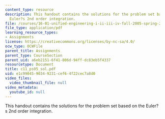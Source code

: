 ```yaml
---
content_type: resource
description: This handout contains the solutions for the problem set based on the
  Euler?s 2nd order integration.
file: /courses/16-01-unified-engineering-i-ii-iii-iv-fall-2005-spring-2006/e1c9904590349231cef64f22cec7a8d0_c11_ps05_sol.pdf
file_type: application/pdf
learning_resource_types:
- Assignments
license: https://creativecommons.org/licenses/by-nc-sa/4.0/
ocw_type: OCWFile
parent_title: Assignments
parent_type: CourseSection
parent_uid: a6eb2151-6f41-806d-94ff-dc83eb5f4337
resourcetype: Document
title: c11_ps05_sol.pdf
uid: e1c99045-9034-9231-cef6-4f22cec7a8d0
video_files:
  video_thumbnail_file: null
video_metadata:
  youtube_id: null
---
```

This handout contains the solutions for the problem set based on the Euler?s 2nd order integration.